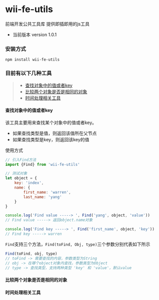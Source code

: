 # wii-fe-utils
前端开发公共工具库 提供即插即用的js工具  

* 当前版本 version 1.0.1

### 安装方式
`npm install wii-fe-utils`

### 目前有以下几种工具
> * [查找对象中的值或者key](#查找对象中的值或者key)
> * [比较两个对象是否是相同的对象](#比较两个对象是否是相同的对象)
> * [时间处理相关工具](#时间处理相关工具)

#### <span id="Find">查找对象中的值或者key</span>  

该工具主要用来查找某个对象中的值或者key。  

* 如果查找类型是值，则返回该值所在父节点
* 如果查找类型是key，则返回该key的值

使用方式
```javascript
// 引入Find方法
import {Find} from 'wii-fe-utils'

// 测试对象
let object = {
	key: 'index',
	name: {
		first_name: 'warren',
		last_name: 'yang'
	}
}

console.log('Find value -----> ', Find('yang', object, 'value')) 
// Find value -----> 返回object.name对象

console.log('Find key -----> ', Find('first_name', object, 'key'))
// Find key -----> warren
```
`Find`支持三个方法，`Find(toFind, Obj, type)`三个参数分别代表如下所示
```javascript
Find(toFind, obj, type)
// toFind -> 需要查找的内容，参数类型为String
// obj -> 在哪个object对象内查找，参数类型为Object
// type -> 查找类型，支持两种类型 'key' 和 'value'，默认value
```

#### <span id="IsSameObj">比较两个对象是否是相同的对象</span>

#### <span id="TimeUtils">时间处理相关工具</span>